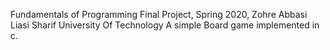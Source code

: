 Fundamentals of Programming
Final Project, Spring 2020, Zohre Abbasi Liasi
Sharif University Of Technology
A simple Board game implemented in c.
